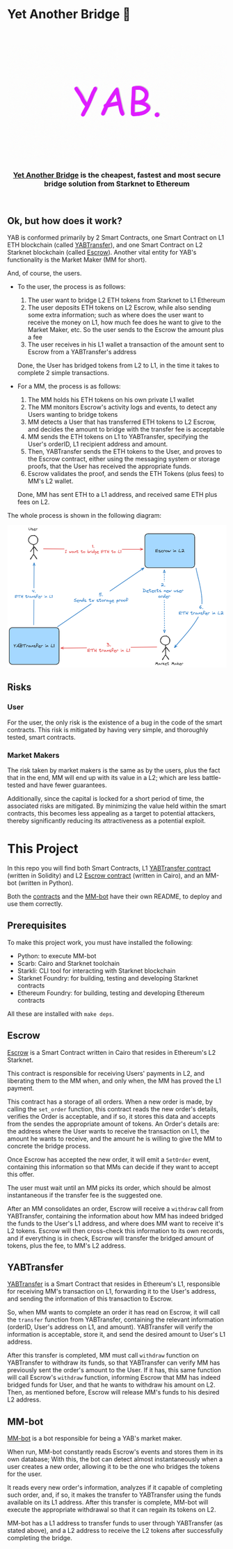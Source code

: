 # Yet Another Bridge 🍭


<div align="center">
  <br />
  <br />
  <a href="https://yetanotherswap.com/bridge"><img alt="YAB" src="YAB-header.jpg" width=600></a></a>
  <br />
  <h3><a href="https://yetanotherswap.com/bridge">Yet Another Bridge</a> is the cheapest, fastest and most secure bridge solution from Starknet to Ethereum</h3>
  <br />
</div>

## Ok, but how does it work?

YAB is conformed primarily by 2 Smart Contracts, one Smart Contract on L1 ETH blockchain (called [YABTransfer](contracts/solidity/src/YABTransfer.sol)), and one Smart Contract on L2 Starknet blockchain (called [Escrow](contracts/cairo/src/escrow.cairo)). Another vital entity for YAB's functionality is the Market Maker (MM for short).

And, of course, the users.

- To the user, the process is as follows:

    1. The user want to bridge L2 ETH tokens from Starknet to L1 Ethereum
    2. The user deposits ETH tokens on L2 Escrow, while also sending some extra information; such as where does the user want to receive the money on L1, how much fee does he want to give to the Market Maker, etc. So the user sends to the Escrow the amount plus a fee
    3. The user receives in his L1 wallet a transaction of the amount sent to Escrow from a YABTransfer's address

    Done, the User has bridged tokens from L2 to L1, in the time it takes to complete 2 simple transactions.

- For a MM, the process is as follows:

    1. The MM holds his ETH tokens on his own private L1 wallet
    2. The MM monitors Escrow's activity logs and events, to detect any Users wanting to bridge tokens
    3. MM detects a User that has transferred ETH tokens to L2 Escrow, and decides the amount to bridge with the transfer fee is acceptable
    4. MM sends the ETH tokens on L1 to YABTransfer, specifying the User's orderID, L1 recipient address and amount.
    5. Then, YABTransfer sends the ETH tokens to the User, and proves to the Escrow contract, either using the messaging system or storage proofs, that the User has received the appropriate funds.
    6. Escrow validates the proof, and sends the ETH Tokens (plus fees) to MM's L2 wallet.

    Done, MM has sent ETH to a L1 address, and received same ETH plus fees on L2.

The whole process is shown in the following diagram:

![YAB-diagram](YAB-diagram.png)

## Risks

### User

For the user, the only risk is the existence of a bug in the code of the smart contracts. This risk is mitigated by having very simple, and thoroughly tested, smart contracts.

### Market Makers

The risk taken by market makers is the same as by the users, plus the fact that in the end, MM will end up with its value in a L2; which are less battle-tested and have fewer guarantees.

Additionally, since the capital is locked for a short period of time, the associated risks are mitigated. By minimizing the value held within the smart contracts, this becomes less appealing as a target to potential attackers, thereby significantly reducing its attractiveness as a potential exploit.

# This Project

In this repo you will find both Smart Contracts, L1 [YABTransfer contract](contracts/solidity/src/YABTransfer.sol) (written in Solidity) and L2 [Escrow contract](contracts/cairo/src/escrow.cairo) (written in Cairo), and an MM-bot (written in Python).

Both the [contracts](contracts/README.md) and the [MM-bot](mm-bot/README.md) have their own README, to deploy and use them correctly.

## Prerequisites

To make this project work, you must have installed the following:

- Python: to execute MM-bot
- Scarb: Cairo and Starknet toolchain
- Starkli: CLI tool for interacting with Starknet blockchain
- Starknet Foundry: for building, testing and developing Starknet contracts
- Ethereum Foundry: for building, testing and developing Ethereum contracts

All these are installed with `make deps`.

## Escrow

[Escrow](contracts/cairo/src/escrow.cairo) is a Smart Contract written in Cairo that resides in Ethereum's L2 Starknet.

This contract is responsible for receiving Users' payments in L2, and liberating them to the MM when, and only when, the MM has proved the L1 payment.

This contract has a storage of all orders. When a new order is made, by calling the `set_order` function, this contract reads the new order's details, verifies the Order is acceptable, and if so, it stores this data and accepts from the sendes the appropriate amount of tokens. An Order's details are: the address where the User wants to receive the transaction on L1, the amount he wants to receive, and the amount he is willing to give the MM to concrete the bridge process.

Once Escrow has accepted the new order, it will emit a `SetOrder` event, containing this information so that MMs can decide if they want to accept this offer.

The user must wait until an MM picks its order, which should be almost instantaneous if the transfer fee is the suggested one.

After an MM consolidates an order, Escrow will receive a `withdraw` call from YABTransfer, containing the information about how MM has indeed bridged the funds to the User's L1 address, and where does MM want to receive it's L2 tokens. Escrow will then cross-check this information to its own records, and if everything is in check, Escrow will transfer the bridged amount of tokens, plus the fee, to MM's L2 address.

## YABTransfer

[YABTransfer](contracts/solidity/src/YABTransfer.sol) is a Smart Contract that resides in Ethereum's L1, responsible for receiving MM's transaction on L1, forwarding it to the User's address, and sending the information of this transaction to Escrow.

So, when MM wants to complete an order it has read on Escrow, it will call the `transfer` function from YABTransfer, containing the relevant information (orderID, User's address on L1, and amount). YABTransfer will verify the information is acceptable, store it, and send the desired amount to User's L1 address.

After this transfer is completed, MM must call `withdraw` function on YABTransfer to withdraw its funds, so that YABTransfer can verify MM has previously sent the order's amount to the User. If it has, this same function will call Escrow's `withdraw` function, informing Escrow that MM has indeed bridged funds for User, and that he wants to withdraw his amount on L2. Then, as mentioned before, Escrow will release MM's funds to his desired L2 address.

## MM-bot

[MM-bot](mm-bot/src/main.py) is a bot responsible for being a YAB's market maker.

When run, MM-bot constantly reads Escrow's events and stores them in its own database; With this, the bot can detect almost instantaneously when a user creates a new order, allowing it to be the one who bridges the tokens for the user.

It reads every new order's information, analyzes if it capable of completing such order, and, if so, it makes the transfer to YABTransfer using the funds available on its L1 address. After this transfer is complete, MM-bot will execute the appropriate withdrawal so that it can regain its tokens on L2.

MM-bot has a L1 address to transfer funds to user through YABTransfer (as stated above), and a L2 address to receive the L2 tokens after successfully completing the bridge.
